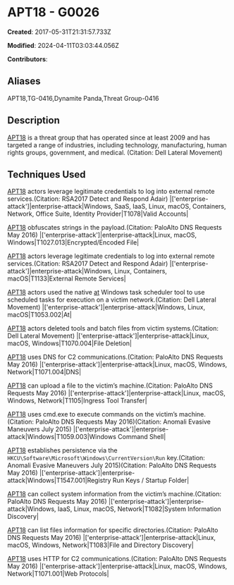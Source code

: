 # APT18 - G0026

**Created**: 2017-05-31T21:31:57.733Z

**Modified**: 2024-04-11T03:03:44.056Z

**Contributors**: 

## Aliases

APT18,TG-0416,Dynamite Panda,Threat Group-0416

## Description

[APT18](https://attack.mitre.org/groups/G0026) is a threat group that has operated since at least 2009 and has targeted a range of industries, including technology, manufacturing, human rights groups, government, and medical. (Citation: Dell Lateral Movement)

## Techniques Used


[APT18](https://attack.mitre.org/groups/G0026) actors leverage legitimate credentials to log into external remote services.(Citation: RSA2017 Detect and Respond Adair)
|['enterprise-attack']|enterprise-attack|Windows, SaaS, IaaS, Linux, macOS, Containers, Network, Office Suite, Identity Provider|T1078|Valid Accounts|


[APT18](https://attack.mitre.org/groups/G0026) obfuscates strings in the payload.(Citation: PaloAlto DNS Requests May 2016)
|['enterprise-attack']|enterprise-attack|Linux, macOS, Windows|T1027.013|Encrypted/Encoded File|


[APT18](https://attack.mitre.org/groups/G0026) actors leverage legitimate credentials to log into external remote services.(Citation: RSA2017 Detect and Respond Adair)
|['enterprise-attack']|enterprise-attack|Windows, Linux, Containers, macOS|T1133|External Remote Services|


[APT18](https://attack.mitre.org/groups/G0026) actors used the native [at](https://attack.mitre.org/software/S0110) Windows task scheduler tool to use scheduled tasks for execution on a victim network.(Citation: Dell Lateral Movement)
|['enterprise-attack']|enterprise-attack|Windows, Linux, macOS|T1053.002|At|


[APT18](https://attack.mitre.org/groups/G0026) actors deleted tools and batch files from victim systems.(Citation: Dell Lateral Movement)
|['enterprise-attack']|enterprise-attack|Linux, macOS, Windows|T1070.004|File Deletion|


[APT18](https://attack.mitre.org/groups/G0026) uses DNS for C2 communications.(Citation: PaloAlto DNS Requests May 2016)
|['enterprise-attack']|enterprise-attack|Linux, macOS, Windows, Network|T1071.004|DNS|


[APT18](https://attack.mitre.org/groups/G0026) can upload a file to the victim’s machine.(Citation: PaloAlto DNS Requests May 2016)
|['enterprise-attack']|enterprise-attack|Linux, macOS, Windows, Network|T1105|Ingress Tool Transfer|


[APT18](https://attack.mitre.org/groups/G0026) uses cmd.exe to execute commands on the victim’s machine.(Citation: PaloAlto DNS Requests May 2016)(Citation: Anomali Evasive Maneuvers July 2015)
|['enterprise-attack']|enterprise-attack|Windows|T1059.003|Windows Command Shell|


[APT18](https://attack.mitre.org/groups/G0026) establishes persistence via the <code>HKCU\Software\Microsoft\Windows\CurrentVersion\Run</code> key.(Citation: Anomali Evasive Maneuvers July 2015)(Citation: PaloAlto DNS Requests May 2016)
|['enterprise-attack']|enterprise-attack|Windows|T1547.001|Registry Run Keys / Startup Folder|


[APT18](https://attack.mitre.org/groups/G0026) can collect system information from the victim’s machine.(Citation: PaloAlto DNS Requests May 2016)
|['enterprise-attack']|enterprise-attack|Windows, IaaS, Linux, macOS, Network|T1082|System Information Discovery|


[APT18](https://attack.mitre.org/groups/G0026) can list files information for specific directories.(Citation: PaloAlto DNS Requests May 2016)
|['enterprise-attack']|enterprise-attack|Linux, macOS, Windows, Network|T1083|File and Directory Discovery|


[APT18](https://attack.mitre.org/groups/G0026) uses HTTP for C2 communications.(Citation: PaloAlto DNS Requests May 2016)
|['enterprise-attack']|enterprise-attack|Linux, macOS, Windows, Network|T1071.001|Web Protocols|

